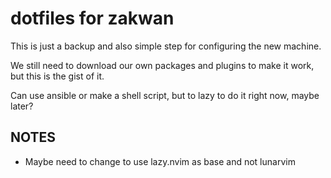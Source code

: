 # dotfiles for zakwan

This is just a backup and also simple step for configuring the new machine.

We still need to download our own packages and plugins to make it work, but this is the gist of it.

Can use ansible or make a shell script, but to lazy to do it right now, maybe later?

## NOTES

- Maybe need to change to use lazy.nvim as base and not lunarvim
